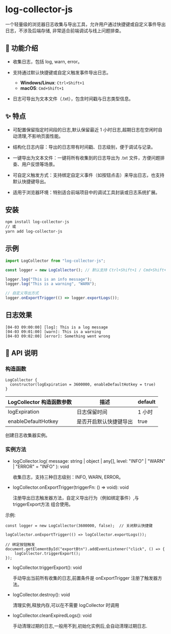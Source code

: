 # log-collector-js

一个轻量级的浏览器日志收集与导出工具，允许用户通过快捷键或自定义事件导出日志，不涉及后端存储, 非常适合前端调试与线上问题排查。

## 📌 功能介绍

- 收集日志，包括 log, warn, error。

- 支持通过默认快捷键或自定义触发事件导出日志。

  - **Windows/Linux**: `Ctrl+Shift+1`
  - **macOS**: `Cmd+Shift+1`

- 日志可导出为文本文件（.txt），包含时间戳与日志类型信息。

## ✨ 特点

- 可配置保留指定时间段的日志,默认保留最近 1 小时日志,超期日志在空闲时自动清理,不影响页面性能。

- 结构化日志内容：导出的日志带有时间戳、日志级别，便于调试与记录。

- 一键导出为文本文件：一键将所有收集到的日志导出为 .txt 文件，方便问题排查、用户反馈等场景。

- 可自定义触发方式：支持绑定自定义事件（如按钮点击）来导出日志，也支持默认快捷键导出。

- 适用于浏览器环境：特别适合前端项目中的调试工具封装或日志系统扩展。

## 安装

```sh
npm install log-collector-js
// 或
yarn add log-collector-js
```

## 示例

```typescript
import LogCollector from "log-collector-js";

const logger = new LogCollector(); // 默认支持 Ctrl+Shift+1 / Cmd+Shift+1

logger.log("This is an info message");
logger.log("This is a warning", "WARN");

// 自定义导出方式
logger.onExportTrigger(() => logger.exportLogs());
```

## 日志效果

```
[04-03 09:00:00] [log]: This is a log message
[04-03 09:01:00] [warn]: This is a warning
[04-03 09:02:00] [error]: Something went wrong
```

## 🧩 API 说明

### 构造函数

```
LogCollector {
  constructor(logExpiration = 3600000, enableDefaultHotkey = true)
}
```

| LogCollector 构造函数参数 | 描述                   | default |
| ------------------------- | ---------------------- | ------- |
| logExpiration             | 日志保留时间           | 1 小时  |
| enableDefaultHotkey       | 是否开启默认快捷键导出 | true    |

创建日志收集器实例。

### 实例方法

- logCollector.log(
  message: string | object | any[],
  level: "INFO" | "WARN" | "ERROR" = "INFO"
  ): void

  收集日志，支持三种日志级别：INFO, WARN, ERROR。

- logCollector.onExportTrigger(triggerFn: () => void): void

  注册导出日志触发器方法，自定义导出行为（例如绑定事件）,与 triggerExport方法 组合使用。

示例:
```
const logger = new LogCollector(3600000, false);  // 关闭默认快捷键

logCollector.onExportTrigger(() => logCollector.exportLogs());

// 绑定按钮触发
document.getElementById("exportBtn").addEventListener("click", () => {
    logCollector.triggerExport();
});

```

- logCollector.triggerExport(): void

  手动导出当前所有收集的日志,前置条件是 onExportTrigger 注册了触发器方法。

- logCollector.destroy(): void

  清理实例,释放内存,可以在不需要 logCollector 时调用

- logCollector.cleanExpiredLogs(): void

  手动清理过期的日志,一般用不到,初始化实例后,会自动清理过期日志.